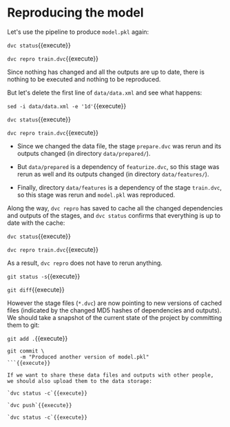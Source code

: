 # Reproducing the model

Let's use the pipeline to produce `model.pkl` again:

`dvc status`{{execute}}

`dvc repro train.dvc`{{execute}}

Since nothing has changed and all the outputs are up to date, there is
nothing to be executed and nothing to be reproduced.

But let's delete the first line of `data/data.xml` and see what
happens:

`sed -i data/data.xml -e '1d'`{{execute}}

`dvc status`{{execute}}

`dvc repro train.dvc`{{execute}}

- Since we changed the data file, the stage `prepare.dvc` was rerun
  and its outputs changed (in directory `data/prepared/`).

- But `data/prepared` is a dependency of `featurize.dvc`, so this
  stage was rerun as well and its outputs changed (in directory
  `data/features/`).

- Finally, directory `data/features` is a dependency of the stage
  `train.dvc`, so this stage was rerun and `model.pkl` was reproduced.

Along the way, `dvc repro` has saved to cache all the changed
dependencies and outputs of the stages, and `dvc status` confirms
that everything is up to date with the cache:

`dvc status`{{execute}}

`dvc repro train.dvc`{{execute}}

As a result, `dvc repro` does not have to rerun anything.

`git status -s`{{execute}}

`git diff`{{execute}}

However the stage files (`*.dvc`) are now pointing to new versions of
cached files (indicated by the changed MD5 hashes of dependencies and
outputs). We should take a snapshot of the current state of the
project by committing them to git:

`git add .`{{execute}}

```
git commit \
    -m "Produced another version of model.pkl"
```{{execute}}

If we want to share these data files and outputs with other people,
we should also upload them to the data storage:

`dvc status -c`{{execute}}

`dvc push`{{execute}}

`dvc status -c`{{execute}}
